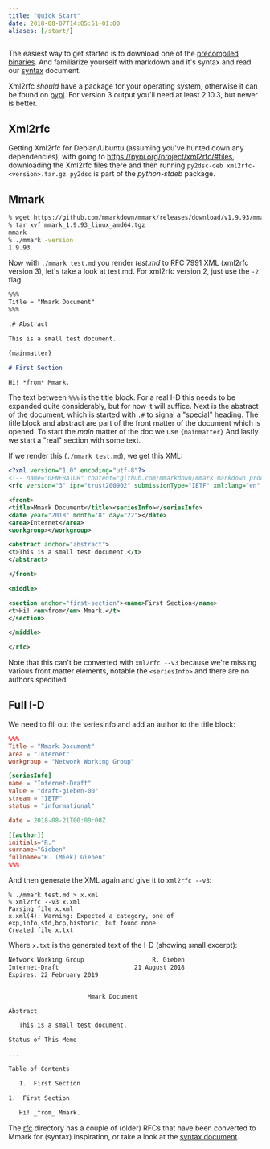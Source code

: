 ```yaml
---
title: "Quick Start"
date: 2018-08-07T14:05:51+01:00
aliases: [/start/]
---
```


The easiest way to get started is to download one of the [precompiled
binaries](https://github.com/mmarkdown/mmark/releases). And familiarize yourself with markdown and
it's syntax and read our [syntax](/syntax) document.

Xml2rfc *should* have a package for your operating system, otherwise it can be found on
[pypi](https://pypi.org/project/xml2rfc/). For version 3 output you'll need at least 2.10.3, but
newer is better.

<!--more-->

## Xml2rfc

Getting Xml2rfc for Debian/Ubuntu (assuming you've hunted down any dependencies), with going to
<https://pypi.org/project/xml2rfc/#files>, downloading the Xml2rfc files there and then running
`py2dsc-deb xml2rfc-<version>.tar.gz`. `py2dsc` is part of the *python-stdeb* package.

## Mmark

~~~ sh
% wget https://github.com/mmarkdown/mmark/releases/download/v1.9.93/mmark_1.9.93_linux_amd64.tgz
% tar xvf mmark_1.9.93_linux_amd64.tgz
mmark
% ./mmark -version
1.9.93
~~~

Now with `./mmark test.md` you render *test.md* to RFC 7991 XML (xml2rfc version 3), let's take
a look at test.md. For xml2rfc version 2, just use the `-2` flag.

~~~ markdown
%%%
Title = "Mmark Document"
%%%

.# Abstract

This is a small test document.

{mainmatter}

# First Section

Hi! *from* Mmark.
~~~

The text between `%%%` is the title block. For a real I-D this needs to be expanded quite
considerably, but for now it will suffice. Next is the abstract of the document, which is started
with `.#` to signal a "special" heading. The title block and abstract are part of the front matter
of the document which is opened. To start the *main* matter of the doc we use `{mainmatter}`
And lastly we start a "real" section with some text.

If we render this (`./mmark test.md`), we get this XML:

~~~ xml
<?xml version="1.0" encoding="utf-8"?>
<!-- name="GENERATOR" content="github.com/mmarkdown/mmark markdown processor for Go" -->
<rfc version="3" ipr="trust200902" submissionType="IETF" xml:lang="en" consensus="false" xmlns:xi="http://www.w3.org/2001/XInclude">

<front>
<title>Mmark Document</title><seriesInfo></seriesInfo>
<date year="2018" month="8" day="22"></date>
<area>Internet</area>
<workgroup></workgroup>

<abstract anchor="abstract">
<t>This is a small test document.</t>
</abstract>

</front>

<middle>

<section anchor="first-section"><name>First Section</name>
<t>Hi! <em>from</em> Mmark.</t>
</section>

</middle>

</rfc>
~~~

Note that this can't be converted with `xml2rfc --v3` because we're missing various front matter
elements, notable the `<seriesInfo>` and there are no authors specified.

## Full I-D

We need to fill out the seriesInfo and add an author to the title block:

~~~ toml
%%%
Title = "Mmark Document"
area = "Internet"
workgroup = "Network Working Group"

[seriesInfo]
name = "Internet-Draft"
value = "draft-gieben-00"
stream = "IETF"
status = "informational"

date = 2018-08-21T00:00:00Z

[[author]]
initials="R."
surname="Gieben"
fullname="R. (Miek) Gieben"
%%%
~~~

And then generate the XML again and give it to `xml2rfc --v3`:

~~~
% ./mmark test.md > x.xml
% xml2rfc --v3 x.xml
Parsing file x.xml
x.xml(4): Warning: Expected a category, one of exp,info,std,bcp,historic, but found none
Created file x.txt
~~~

Where `x.txt` is the generated text of the I-D (showing small excerpt):

~~~ txt
Network Working Group                   R. Gieben
Internet-Draft                     21 August 2018
Expires: 22 February 2019


                      Mmark Document

Abstract

   This is a small test document.

Status of This Memo

...

Table of Contents

   1.  First Section

1.  First Section

   Hi! _from_ Mmark.
~~~

The [rfc](https://github.com/mmarkdown/mmark/tree/master/rfc) directory has a couple of (older) RFCs that
have been converted to Mmark for (syntax) inspiration, or take a look at the [syntax
document](/syntax).
